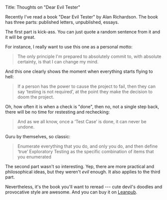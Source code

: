 Title: Thoughts on "Dear Evil Tester"


Recently I've read a book "Dear Evil Tester" by Alan Richardson. The book has three parts: published letters, unpublished, essays. 

The first part is kick-ass. You can just quote a random sentence from it and it will be great. 

For instance, I really want to use this one as a personal motto:

> The only principle I'm prepared to absolutely commit to, with absolute certainty, is that I can change my mind.

And this one clearly shows the moment when everything starts flying to hell:

> If a person has the power to cause the project to fail, then they can say ‘testing is not required’, at the point they make the decision to doom the project.

Oh, how often it is when a check is "done", then no, not a single step back, there will be no time for restesting and rechecking:

> And as we all know, once a ‘Test Case’ is done, it can never be undone.

Guru by themselves, so classic:

> Enumerate everything that you do, and only you do, and then define ‘true’ Exploratory Testing as the specific combination of items that you enumerated

The second part wasn't so interesting. Yep, there are more practical and philosophical ideas, but they weren't *evil* enough. It also applies to the third part. 

Nevertheless, it's the book you'll want to reread --- cute devil's doodles and provocative style are awesome. And you can buy it on [Leanpub](https://leanpub.com/DearEvilTester).
